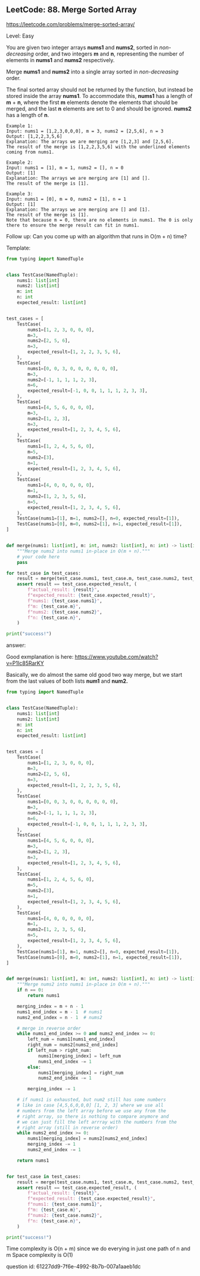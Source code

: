 ## LeetCode: 88. Merge Sorted Array

https://leetcode.com/problems/merge-sorted-array/

Level: Easy

You are given two integer arrays **nums1** and **nums2**, sorted in *non-decreasing* order, and two integers **m** and **n**, representing the number of elements in **nums1** and **nums2** respectively.

Merge **nums1** and **nums2** into a single array sorted in *non-decreasing* order.

The final sorted array should not be returned by the function, but instead be stored inside the array **nums1**. To accommodate this, **nums1** has a length of **m** + **n**, where the first **m** elements denote the elements that should be merged, and the last **n** elements are set to 0 and should be ignored. **nums2** has a length of **n**.

```
Example 1:
Input: nums1 = [1,2,3,0,0,0], m = 3, nums2 = [2,5,6], n = 3
Output: [1,2,2,3,5,6]
Explanation: The arrays we are merging are [1,2,3] and [2,5,6].
The result of the merge is [1,2,2,3,5,6] with the underlined elements coming from nums1.

Example 2:
Input: nums1 = [1], m = 1, nums2 = [], n = 0
Output: [1]
Explanation: The arrays we are merging are [1] and [].
The result of the merge is [1].

Example 3:
Input: nums1 = [0], m = 0, nums2 = [1], n = 1
Output: [1]
Explanation: The arrays we are merging are [] and [1].
The result of the merge is [1].
Note that because m = 0, there are no elements in nums1. The 0 is only there to ensure the merge result can fit in nums1.
```


Follow up: Can you come up with an algorithm that runs in O(m + n) time?

Template:
```python
from typing import NamedTuple


class TestCase(NamedTuple):
    nums1: list[int]
    nums2: list[int]
    m: int
    n: int
    expected_result: list[int]


test_cases = [
    TestCase(
        nums1=[1, 2, 3, 0, 0, 0],
        m=3,
        nums2=[2, 5, 6],
        n=3,
        expected_result=[1, 2, 2, 3, 5, 6],
    ),
    TestCase(
        nums1=[0, 0, 3, 0, 0, 0, 0, 0, 0],
        m=3,
        nums2=[-1, 1, 1, 1, 2, 3],
        n=6,
        expected_result=[-1, 0, 0, 1, 1, 1, 2, 3, 3],
    ),
    TestCase(
        nums1=[4, 5, 6, 0, 0, 0],
        m=3,
        nums2=[1, 2, 3],
        n=3,
        expected_result=[1, 2, 3, 4, 5, 6],
    ),
    TestCase(
        nums1=[1, 2, 4, 5, 6, 0],
        m=5,
        nums2=[3],
        n=1,
        expected_result=[1, 2, 3, 4, 5, 6],
    ),
    TestCase(
        nums1=[4, 0, 0, 0, 0, 0],
        m=1,
        nums2=[1, 2, 3, 5, 6],
        n=5,
        expected_result=[1, 2, 3, 4, 5, 6],
    ),
    TestCase(nums1=[1], m=1, nums2=[], n=0, expected_result=[1]),
    TestCase(nums1=[0], m=0, nums2=[1], n=1, expected_result=[1]),
]


def merge(nums1: list[int], m: int, nums2: list[int], n: int) -> list[int]:
    """Merge nums2 into nums1 in-place in O(m + n)."""
    # your code here
    pass

for test_case in test_cases:
    result = merge(test_case.nums1, test_case.m, test_case.nums2, test_case.n)
    assert result == test_case.expected_result, (
        f"actual_result: {result}",
        f"expected_result: {test_case.expected_result}",
        f"nums1: {test_case.nums1}",
        f"m: {test_case.m}",
        f"nums2: {test_case.nums2}",
        f"n: {test_case.n}",
    )

print("success!")
```

answer:

Good exmplanation is here:
https://www.youtube.com/watch?v=P1Ic85RarKY

Basically, we do almost the same old good two way merge,
but we start from the last values of both lists **num1** and **num2.**


```python
from typing import NamedTuple


class TestCase(NamedTuple):
    nums1: list[int]
    nums2: list[int]
    m: int
    n: int
    expected_result: list[int]


test_cases = [
    TestCase(
        nums1=[1, 2, 3, 0, 0, 0],
        m=3,
        nums2=[2, 5, 6],
        n=3,
        expected_result=[1, 2, 2, 3, 5, 6],
    ),
    TestCase(
        nums1=[0, 0, 3, 0, 0, 0, 0, 0, 0],
        m=3,
        nums2=[-1, 1, 1, 1, 2, 3],
        n=6,
        expected_result=[-1, 0, 0, 1, 1, 1, 2, 3, 3],
    ),
    TestCase(
        nums1=[4, 5, 6, 0, 0, 0],
        m=3,
        nums2=[1, 2, 3],
        n=3,
        expected_result=[1, 2, 3, 4, 5, 6],
    ),
    TestCase(
        nums1=[1, 2, 4, 5, 6, 0],
        m=5,
        nums2=[3],
        n=1,
        expected_result=[1, 2, 3, 4, 5, 6],
    ),
    TestCase(
        nums1=[4, 0, 0, 0, 0, 0],
        m=1,
        nums2=[1, 2, 3, 5, 6],
        n=5,
        expected_result=[1, 2, 3, 4, 5, 6],
    ),
    TestCase(nums1=[1], m=1, nums2=[], n=0, expected_result=[1]),
    TestCase(nums1=[0], m=0, nums2=[1], n=1, expected_result=[1]),
]


def merge(nums1: list[int], m: int, nums2: list[int], n: int) -> list[int]:
    """Merge nums2 into nums1 in-place in O(m + n)."""
    if n == 0:
        return nums1

    merging_index = m + n - 1
    nums1_end_index = m - 1  # nums1
    nums2_end_index = n - 1  # nums2

    # merge in reverse order
    while nums1_end_index >= 0 and nums2_end_index >= 0:
        left_num = nums1[nums1_end_index]
        right_num = nums2[nums2_end_index]
        if left_num > right_num:
            nums1[merging_index] = left_num
            nums1_end_index -= 1
        else:
            nums1[merging_index] = right_num
            nums2_end_index -= 1

        merging_index -= 1

    # if nums1 is exhausted, but num2 still has some numbers
    # like in case [4,5,6,0,0,0] [1, 2, 3] where we use all
    # numbers from the left array before we use any from the
    # right array, so there is nothing to compare anymore and
    # we can just fill the left arrray with the numbers from the
    # right array (still in reverse order)
    while nums2_end_index >= 0:
        nums1[merging_index] = nums2[nums2_end_index]
        merging_index -= 1
        nums2_end_index -= 1

    return nums1


for test_case in test_cases:
    result = merge(test_case.nums1, test_case.m, test_case.nums2, test_case.n)
    assert result == test_case.expected_result, (
        f"actual_result: {result}",
        f"expected_result: {test_case.expected_result}",
        f"nums1: {test_case.nums1}",
        f"m: {test_case.m}",
        f"nums2: {test_case.nums2}",
        f"n: {test_case.n}",
    )

print("success!")
```

Time complexity is O(n + m) since we do everying in just one path of n and m
Space complexity is O(1)

question id: 61227dd9-7f6e-4992-8b7b-007a1aaeb1dc